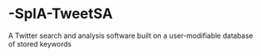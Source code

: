 # -SplA-TweetSA
A Twitter search and analysis software built on a user-modifiable database of stored keywords
